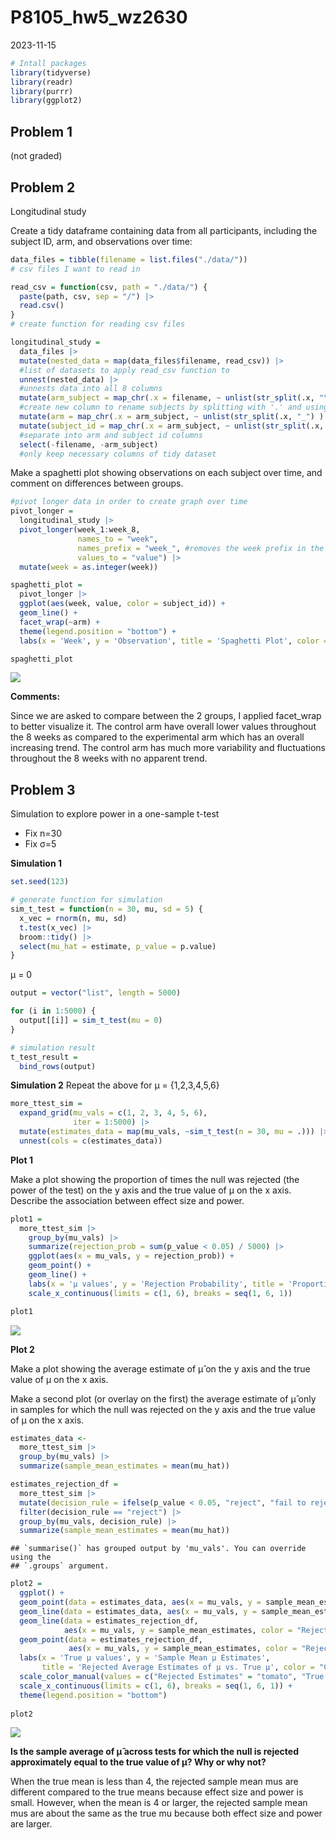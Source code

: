 P8105_hw5_wz2630
================
2023-11-15

``` r
# Intall packages
library(tidyverse)
library(readr)
library(purrr)
library(ggplot2)
```

## Problem 1

(not graded)

## Problem 2

Longitudinal study

Create a tidy dataframe containing data from all participants, including
the subject ID, arm, and observations over time:

``` r
data_files = tibble(filename = list.files("./data/"))
# csv files I want to read in

read_csv = function(csv, path = "./data/") {
  paste(path, csv, sep = "/") |> 
  read.csv()
}
# create function for reading csv files

longitudinal_study =  
  data_files |> 
  mutate(nested_data = map(data_files$filename, read_csv)) |> 
  #list of datasets to apply read_csv function to
  unnest(nested_data) |> 
  #unnests data into all 8 columns
  mutate(arm_subject = map_chr(.x = filename, ~ unlist(str_split(.x, "\\.") ) [[1]] )) |> 
  #create new column to rename subjects by splitting with '.' and using only the first part
  mutate(arm = map_chr(.x = arm_subject, ~ unlist(str_split(.x, "_") ) [[1]] )) |> 
  mutate(subject_id = map_chr(.x = arm_subject, ~ unlist(str_split(.x, "_") ) [[2]] )) |> 
  #separate into arm and subject id columns
  select(-filename, -arm_subject)
  #only keep necessary columns of tidy dataset
```

Make a spaghetti plot showing observations on each subject over time,
and comment on differences between groups.

``` r
#pivot longer data in order to create graph over time
pivot_longer = 
  longitudinal_study |> 
  pivot_longer(week_1:week_8,
               names_to = "week",
               names_prefix = "week_", #removes the week prefix in the week values
               values_to = "value") |> 
  mutate(week = as.integer(week))

spaghetti_plot = 
  pivot_longer |> 
  ggplot(aes(week, value, color = subject_id)) + 
  geom_line() + 
  facet_wrap(~arm) + 
  theme(legend.position = "bottom") +
  labs(x = 'Week', y = 'Observation', title = 'Spaghetti Plot', color = "Subject ID")

spaghetti_plot
```

![](p8105_hw5_wz2630_files/figure-gfm/unnamed-chunk-3-1.png)<!-- -->

**Comments:**

Since we are asked to compare between the 2 groups, I applied facet_wrap
to better visualize it. The control arm have overall lower values
throughout the 8 weeks as compared to the experimental arm which has an
overall increasing trend. The control arm has much more variability and
fluctuations throughout the 8 weeks with no apparent trend.

## Problem 3

Simulation to explore power in a one-sample t-test

- Fix n=30
- Fix σ=5

**Simulation 1**

``` r
set.seed(123)

# generate function for simulation
sim_t_test = function(n = 30, mu, sd = 5) {
  x_vec = rnorm(n, mu, sd)
  t.test(x_vec) |> 
  broom::tidy() |> 
  select(mu_hat = estimate, p_value = p.value)
}
```

μ = 0

``` r
output = vector("list", length = 5000)

for (i in 1:5000) {
  output[[i]] = sim_t_test(mu = 0)
}

# simulation result
t_test_result =
  bind_rows(output)
```

**Simulation 2** Repeat the above for μ = {1,2,3,4,5,6}

``` r
more_ttest_sim = 
  expand_grid(mu_vals = c(1, 2, 3, 4, 5, 6), 
              iter = 1:5000) |> 
  mutate(estimates_data = map(mu_vals, ~sim_t_test(n = 30, mu = .))) |> 
  unnest(cols = c(estimates_data))
```

**Plot 1**

Make a plot showing the proportion of times the null was rejected (the
power of the test) on the y axis and the true value of μ on the x axis.
Describe the association between effect size and power.

``` r
plot1 = 
  more_ttest_sim |> 
    group_by(mu_vals) |> 
    summarize(rejection_prob = sum(p_value < 0.05) / 5000) |> 
    ggplot(aes(x = mu_vals, y = rejection_prob)) +
    geom_point() + 
    geom_line() + 
    labs(x = 'μ values', y = 'Rejection Probability', title = 'Proportion of times the null was rejected') + 
    scale_x_continuous(limits = c(1, 6), breaks = seq(1, 6, 1))

plot1
```

![](p8105_hw5_wz2630_files/figure-gfm/unnamed-chunk-7-1.png)<!-- -->

**Plot 2**

Make a plot showing the average estimate of μ̂ on the y axis and the true
value of μ on the x axis.

Make a second plot (or overlay on the first) the average estimate of μ̂
only in samples for which the null was rejected on the y axis and the
true value of μ on the x axis.

``` r
estimates_data <-
  more_ttest_sim |> 
  group_by(mu_vals) |> 
  summarize(sample_mean_estimates = mean(mu_hat))

estimates_rejection_df =
  more_ttest_sim |> 
  mutate(decision_rule = ifelse(p_value < 0.05, "reject", "fail to reject")) |> 
  filter(decision_rule == "reject") |> 
  group_by(mu_vals, decision_rule) |> 
  summarize(sample_mean_estimates = mean(mu_hat))
```

    ## `summarise()` has grouped output by 'mu_vals'. You can override using the
    ## `.groups` argument.

``` r
plot2 = 
  ggplot() + 
  geom_point(data = estimates_data, aes(x = mu_vals, y = sample_mean_estimates, color = "True Estimate")) + 
  geom_line(data = estimates_data, aes(x = mu_vals, y = sample_mean_estimates, color = "True Estimate")) +
  geom_line(data = estimates_rejection_df, 
            aes(x = mu_vals, y = sample_mean_estimates, color = "Rejected Estimates")) + 
  geom_point(data = estimates_rejection_df, 
             aes(x = mu_vals, y = sample_mean_estimates, color = "Rejected Estimates")) + 
  labs(x = 'True μ values', y = 'Sample Mean μ Estimates', 
       title = 'Rejected Average Estimates of μ vs. True μ', color = "Color Coding:") + 
  scale_color_manual(values = c("Rejected Estimates" = "tomato", "True Estimate" = "darkgreen")) + 
  scale_x_continuous(limits = c(1, 6), breaks = seq(1, 6, 1)) + 
  theme(legend.position = "bottom")
  
plot2
```

![](p8105_hw5_wz2630_files/figure-gfm/unnamed-chunk-9-1.png)<!-- -->

**Is the sample average of μ̂ across tests for which the null is rejected
approximately equal to the true value of μ? Why or why not?**

When the true mean is less than 4, the rejected sample mean mus are
different compared to the true means because effect size and power is
small. However, when the mean is 4 or larger, the rejected sample mean
mus are about the same as the true mu because both effect size and power
are larger.
